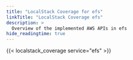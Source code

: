 ```yaml
---
title: "LocalStack Coverage for efs"
linkTitle: "LocalStack Coverage efs"
description: >
  Overview of the implemented AWS APIs in efs
hide_readingtime: true
---
```


{{< localstack_coverage service="efs" >}}

